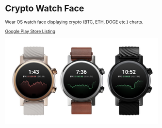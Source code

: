 # Crypto Watch Face
Wear OS watch face displaying crypto (BTC, ETH, DOGE etc.) charts.

[Google Play Store Listing](https://play.google.com/store/apps/details?id=com.ondrejbarta.bitcoinwatchface)

![](https://raw.githubusercontent.com/bartaxyz/crypto-watch-face/main/assets/mockup.png)
